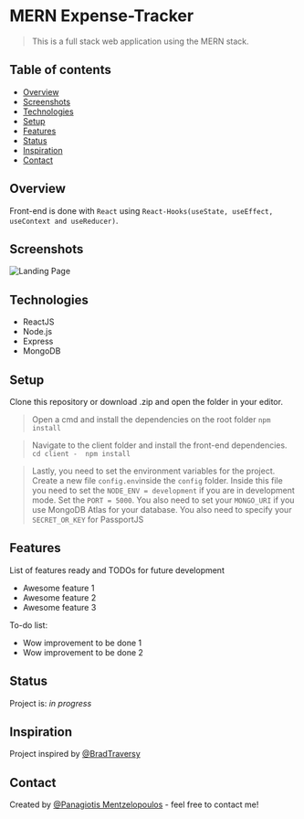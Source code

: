 # MERN Expense-Tracker
> This is a full stack web application using the MERN stack. 

## Table of contents
* [Overview](#overview)
* [Screenshots](#screenshots)
* [Technologies](#technologies)
* [Setup](#setup)
* [Features](#features)
* [Status](#status)
* [Inspiration](#inspiration)
* [Contact](#contact)

## Overview

Front-end is done with `React` using `React-Hooks(useState, useEffect, useContext and useReducer)`. 

## Screenshots
![Landing Page](./screenshots/langing.png)

## Technologies
* ReactJS
* Node.js
* Express
* MongoDB

## Setup
Clone this repository or download .zip and open the folder in your editor.
>Open a cmd and install the dependencies on the root folder 
`npm install`

>Navigate to the client folder and install the front-end dependencies.
`cd client - 
npm install`

>Lastly, you need to set the environment variables for the project.
>Create a new file `config.env`inside the `config` folder. Inside this file you need to set the `NODE_ENV = development` if you are in development mode. Set the `PORT = 5000`. You also need to set your `MONGO_URI` if you use MongoDB Atlas for your database.
>You also need to specify your `SECRET_OR_KEY` for PassportJS

## Features
List of features ready and TODOs for future development
* Awesome feature 1
* Awesome feature 2
* Awesome feature 3

To-do list:
* Wow improvement to be done 1
* Wow improvement to be done 2

## Status
Project is: _in progress_

## Inspiration
Project inspired by [@BradTraversy](https://github.com/bradtraversy)

## Contact
Created by [@Panagiotis Mentzelopoulos](https://determined-saha-b25d49.netlify.app/) - feel free to contact me!
